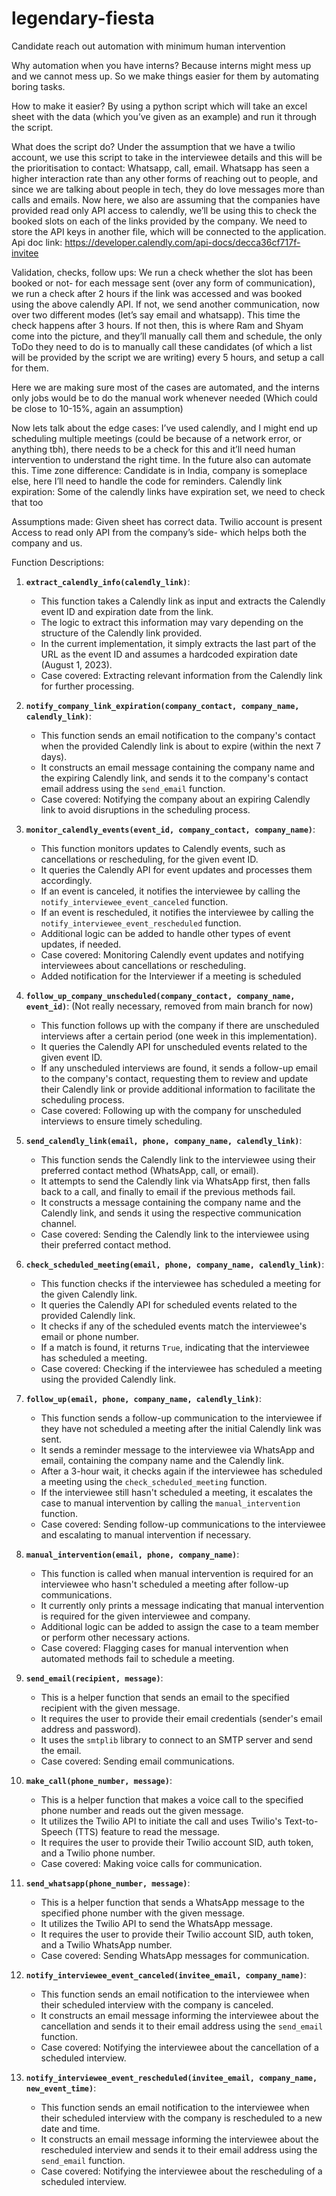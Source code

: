 # legendary-fiesta
Candidate reach out automation with minimum human intervention


Why automation when you have interns?
Because interns might mess up and we cannot mess up. So we make things easier for them by automating boring tasks.

How to make it easier?
By using a python script which will take an excel sheet with the data (which you’ve given as an example) and run it through the script.

What does the script do?
Under the assumption that we have a twilio account, we use this script to take in the interviewee details and this will be the prioritisation to contact: Whatsapp, call, email. Whatsapp has seen a higher interaction rate than any other forms of reaching out to people, and since we are talking about people in tech, they do love messages more than calls and emails.
Now here, we also are assuming that the companies have provided read only API access to calendly, we’ll be using this to check the booked slots on each of the links provided by the company. We need to store the API keys in another file, which will be connected to the application. Api doc link: https://developer.calendly.com/api-docs/decca36cf717f-invitee

Validation, checks, follow ups: We run a check whether the slot has been booked or not- for each message sent (over any form of communication), we run a check after 2 hours if the link was accessed and was booked using the above calendly API. If not, we send another communication, now over two different modes (let’s say email and whatsapp). This time the check happens after 3 hours. If not then, this is where Ram and Shyam come into the picture, and they’ll manually call them and schedule, the only ToDo they need to do is to manually call these candidates (of which a list will be provided by the script we are writing) every 5 hours, and setup a call for them.

Here we are making sure most of the cases are automated, and the interns only jobs would be to do the manual work whenever needed (Which could be close to 10-15%, again an assumption)

Now lets talk about the edge cases:
        I’ve used calendly, and I might end up scheduling multiple meetings (could be because of a network error, or anything tbh), there needs to be a check for this and it’ll need human intervention to understand the right time. In the future also can automate this.
        Time zone difference: Candidate is in India, company is someplace else, here I’ll need to handle the code for reminders.
        Calendly link expiration: Some of the calendly links have expiration set, we need to check that too

Assumptions made:
        Given sheet has correct data.
        Twilio account is present
        Access to read only API from the company’s side- which helps both the company and us.


Function Descriptions:


1. **`extract_calendly_info(calendly_link)`**:
   - This function takes a Calendly link as input and extracts the Calendly event ID and expiration date from the link.
   - The logic to extract this information may vary depending on the structure of the Calendly link provided.
   - In the current implementation, it simply extracts the last part of the URL as the event ID and assumes a hardcoded expiration date (August 1, 2023).
   - Case covered: Extracting relevant information from the Calendly link for further processing.

2. **`notify_company_link_expiration(company_contact, company_name, calendly_link)`**:
   - This function sends an email notification to the company's contact when the provided Calendly link is about to expire (within the next 7 days).
   - It constructs an email message containing the company name and the expiring Calendly link, and sends it to the company's contact email address using the `send_email` function.
   - Case covered: Notifying the company about an expiring Calendly link to avoid disruptions in the scheduling process.

3. **`monitor_calendly_events(event_id, company_contact, company_name)`**:
   - This function monitors updates to Calendly events, such as cancellations or rescheduling, for the given event ID.
   - It queries the Calendly API for event updates and processes them accordingly.
   - If an event is canceled, it notifies the interviewee by calling the `notify_interviewee_event_canceled` function.
   - If an event is rescheduled, it notifies the interviewee by calling the `notify_interviewee_event_rescheduled` function.
   - Additional logic can be added to handle other types of event updates, if needed.
   - Case covered: Monitoring Calendly event updates and notifying interviewees about cancellations or rescheduling.
   - Added notification for the Interviewer if a meeting is scheduled

4. **`follow_up_company_unscheduled(company_contact, company_name, event_id)`**: (Not really necessary, removed from main branch for now)
   - This function follows up with the company if there are unscheduled interviews after a certain period (one week in this implementation).
   - It queries the Calendly API for unscheduled events related to the given event ID.
   - If any unscheduled interviews are found, it sends a follow-up email to the company's contact, requesting them to review and update their Calendly link or provide additional information to facilitate the scheduling process.
   - Case covered: Following up with the company for unscheduled interviews to ensure timely scheduling.

5. **`send_calendly_link(email, phone, company_name, calendly_link)`**:
   - This function sends the Calendly link to the interviewee using their preferred contact method (WhatsApp, call, or email).
   - It attempts to send the Calendly link via WhatsApp first, then falls back to a call, and finally to email if the previous methods fail.
   - It constructs a message containing the company name and the Calendly link, and sends it using the respective communication channel.
   - Case covered: Sending the Calendly link to the interviewee using their preferred contact method.

6. **`check_scheduled_meeting(email, phone, company_name, calendly_link)`**:
   - This function checks if the interviewee has scheduled a meeting for the given Calendly link.
   - It queries the Calendly API for scheduled events related to the provided Calendly link.
   - It checks if any of the scheduled events match the interviewee's email or phone number.
   - If a match is found, it returns `True`, indicating that the interviewee has scheduled a meeting.
   - Case covered: Checking if the interviewee has scheduled a meeting using the provided Calendly link.

7. **`follow_up(email, phone, company_name, calendly_link)`**:
   - This function sends a follow-up communication to the interviewee if they have not scheduled a meeting after the initial Calendly link was sent.
   - It sends a reminder message to the interviewee via WhatsApp and email, containing the company name and the Calendly link.
   - After a 3-hour wait, it checks again if the interviewee has scheduled a meeting using the `check_scheduled_meeting` function.
   - If the interviewee still hasn't scheduled a meeting, it escalates the case to manual intervention by calling the `manual_intervention` function.
   - Case covered: Sending follow-up communications to the interviewee and escalating to manual intervention if necessary.

8. **`manual_intervention(email, phone, company_name)`**:
   - This function is called when manual intervention is required for an interviewee who hasn't scheduled a meeting after follow-up communications.
   - It currently only prints a message indicating that manual intervention is required for the given interviewee and company.
   - Additional logic can be added to assign the case to a team member or perform other necessary actions.
   - Case covered: Flagging cases for manual intervention when automated methods fail to schedule a meeting.

9. **`send_email(recipient, message)`**:
   - This is a helper function that sends an email to the specified recipient with the given message.
   - It requires the user to provide their email credentials (sender's email address and password).
   - It uses the `smtplib` library to connect to an SMTP server and send the email.
   - Case covered: Sending email communications.

10. **`make_call(phone_number, message)`**:
    - This is a helper function that makes a voice call to the specified phone number and reads out the given message.
    - It utilizes the Twilio API to initiate the call and uses Twilio's Text-to-Speech (TTS) feature to read the message.
    - It requires the user to provide their Twilio account SID, auth token, and a Twilio phone number.
    - Case covered: Making voice calls for communication.

11. **`send_whatsapp(phone_number, message)`**:
    - This is a helper function that sends a WhatsApp message to the specified phone number with the given message.
    - It utilizes the Twilio API to send the WhatsApp message.
    - It requires the user to provide their Twilio account SID, auth token, and a Twilio WhatsApp number.
    - Case covered: Sending WhatsApp messages for communication.

12. **`notify_interviewee_event_canceled(invitee_email, company_name)`**:
    - This function sends an email notification to the interviewee when their scheduled interview with the company is canceled.
    - It constructs an email message informing the interviewee about the cancellation and sends it to their email address using the `send_email` function.
    - Case covered: Notifying the interviewee about the cancellation of a scheduled interview.

13. **`notify_interviewee_event_rescheduled(invitee_email, company_name, new_event_time)`**:
    - This function sends an email notification to the interviewee when their scheduled interview with the company is rescheduled to a new date and time.
    - It constructs an email message informing the interviewee about the rescheduled interview and sends it to their email address using the `send_email` function.
    - Case covered: Notifying the interviewee about the rescheduling of a scheduled interview.


